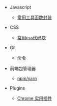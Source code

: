 - Javascript
  - [常用工具函数封装](/javascript/utils.md)

- CSS
  - [常用css代码块](/css/css.md)

- Git
  - [命令](/git/git.md)

- 前端包管理器
  - [npm/yarn](/package/package.md)

- Plugins
  - [Chrome 实用插件](/plugins/chrome_plugins.md)